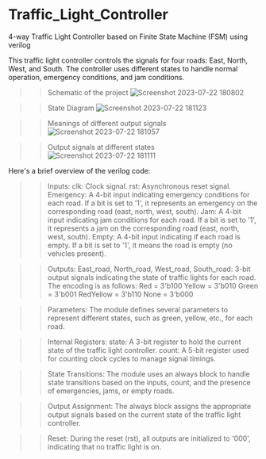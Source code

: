 # Traffic_Light_Controller
4-way Traffic Light Controller based on Finite State Machine (FSM) using verilog

This traffic light controller controls the signals for four roads: East, North, West, and South.
The controller uses different states to handle normal operation, emergency conditions, and jam conditions.

>>Schematic of the project
![Screenshot 2023-07-22 180802](https://github.com/himanshu-0907/Traffic_Light_Controller/assets/97429283/e3713a63-3e08-414e-8ea0-ddd137d28411)


>>State Diagram
![Screenshot 2023-07-22 181123](https://github.com/himanshu-0907/Traffic_Light_Controller/assets/97429283/edfc93ce-a385-46a9-b716-88a22649aa08)


>>Meanings of different output signals
![Screenshot 2023-07-22 181057](https://github.com/himanshu-0907/Traffic_Light_Controller/assets/97429283/08a3f2f7-7af7-4bf8-afce-279159531e6f)


>>Output signals at different states
![Screenshot 2023-07-22 181111](https://github.com/himanshu-0907/Traffic_Light_Controller/assets/97429283/51b87fa8-8dc2-4fe6-a9fd-88ddeb827cdb)


Here's a brief overview of the verilog code:

>>Inputs:
clk: Clock signal.
rst: Asynchronous reset signal.
Emergency: A 4-bit input indicating emergency conditions for each road. If a bit is set to '1', it represents an emergency on the corresponding road (east, north, west, south).
Jam: A 4-bit input indicating jam conditions for each road. If a bit is set to '1', it represents a jam on the corresponding road (east, north, west, south).
Empty: A 4-bit input indicating if each road is empty. If a bit is set to '1', it means the road is empty (no vehicles present).

>>Outputs:
East_road, North_road, West_road, South_road: 3-bit output signals indicating the state of traffic lights for each road. The encoding is as follows:
Red = 3'b100
Yellow = 3'b010
Green = 3'b001
RedYellow = 3'b110
None = 3'b000

>>Parameters:
The module defines several parameters to represent different states, such as green, yellow, etc., for each road.

>>Internal Registers:
state: A 3-bit register to hold the current state of the traffic light controller.
count: A 5-bit register used for counting clock cycles to manage signal timings.

>>State Transitions:
The module uses an always block to handle state transitions based on the inputs, count, and the presence of emergencies, jams, or empty roads.

>>Output Assignment:
The always block assigns the appropriate output signals based on the current state of the traffic light controller.

>>Reset:
During the reset (rst), all outputs are initialized to '000', indicating that no traffic light is on.

